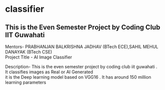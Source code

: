 # classifier
## This is the Even Semester Project by Coding Club IIT Guwahati
Mentors- PRABHANJAN BALKRISHNA JADHAV (BTech ECE),SAHIL MEHUL DANAYAK (BTech CSE)\
Project Title - AI Image Classifier

Description- This is the even semester project by coding club iit guwahati . It classifies images as Real or AI Generated\
it is the Deep learning model based on VGG16 . It has around 150 million learning parameters 
